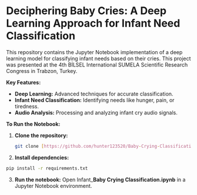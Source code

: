 # Deciphering Baby Cries: A Deep Learning Approach for Infant Need Classification

This repository contains the Jupyter Notebook implementation of a deep learning model for classifying infant needs based on their cries. This project was presented at the 4th BİLSEL International SUMELA Scientific Research Congress in Trabzon, Turkey. 

**Key Features:**

* **Deep Learning:** Advanced techniques for accurate classification.
* **Infant Need Classification:** Identifying needs like hunger, pain, or tiredness.
* **Audio Analysis:** Processing and analyzing infant cry audio signals.

**To Run the Notebook:**

1. **Clone the repository:**
   ```bash
   git clone [https://github.com/hunter123520/Baby-Crying-Classification]
   ```
2. **Install dependencies:**
  ```bash
  pip install -r requirements.txt
  ```
3. **Run the notebook:** Open Infant_**Baby Crying Classification.ipynb** in a Jupyter Notebook environment.
